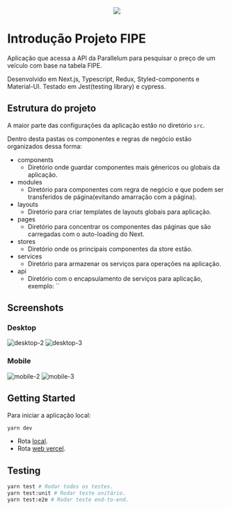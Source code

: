
<div style="display:flex;justify-content:center;"><img src="https://user-images.githubusercontent.com/43552865/141843813-699b67f9-bbaa-440a-a813-514c70781f17.png"></div>

# Introdução Projeto FIPE

Aplicação que acessa a API da Parallelum para pesquisar o preço de um veículo com base na tabela FIPE.

Desenvolvido em Next.js, Typescript, Redux, Styled-components e Material-UI.
Testado em Jest(testing library) e cypress.

## Estrutura do projeto

A maior parte das configurações da aplicação estão no diretório `src`.

Dentro desta pastas os componentes e regras de negócio estão organizados dessa forma:

- components
  - Diretório onde guardar componentes mais génericos ou globais da aplicação.
- modules
  - Diretório para componentes com regra de negócio e que podem ser transferidos de página(evitando amarração com a página).
- layouts
  - Diretório para criar templates de layouts globais para aplicação.
- pages
  - Diretório para concentrar os componentes das páginas que são carregadas com o auto-loading do Next.
- stores
  - Diretório onde os principais componentes da store estão.
- services
  - Diretório para armazenar os serviços para operações na aplicação.
- api
  - Diretório com o encapsulamento de serviços para aplicação, exemplo: ``

## Screenshots
### Desktop
![desktop-2](https://user-images.githubusercontent.com/43552865/141843428-99a1954e-08c6-401f-9a60-e5b6924849df.png)
![desktop-3](https://user-images.githubusercontent.com/43552865/141843431-e7f7490a-732f-4858-b7d4-23ef905dc3e2.png)
### Mobile
![mobile-2](https://user-images.githubusercontent.com/43552865/141843433-2ce3f328-f6ed-41fe-a284-3db62bb8d597.png)
![mobile-3](https://user-images.githubusercontent.com/43552865/141843434-8122b9f6-0b2e-4e5a-b97d-60dc935ae5bf.png)


## Getting Started

Para iniciar a aplicação local:

```bash
yarn dev
```

- Rota [local](http://localhost:3000).
- Rota [web vercel](https://project-fipe.vercel.app/).

## Testing

```bash
yarn test # Rodar todos os testes.
yarn test:unit # Rodar teste unitário.
yarn test:e2e # Rodar teste end-to-end.
```
